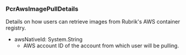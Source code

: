 ### PcrAwsImagePullDetails
Details on how users can retrieve images from Rubrik's AWS container registry.

- awsNativeId: System.String
  - AWS account ID of the account from which user will be pulling.
